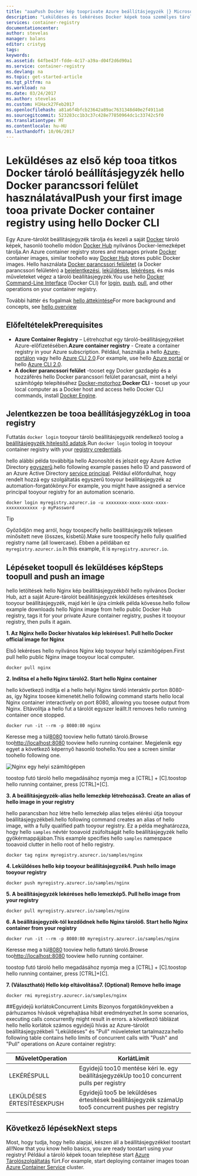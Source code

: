 ```yaml
---
title: "aaaPush Docker kép tooprivate Azure beállításjegyzék |} Microsoft Docs"
description: "Leküldéses és lekéréses Docker képek tooa személyes tárolót beállításjegyzék az Azure-ban hello Docker parancssori felületén"
services: container-registry
documentationcenter: 
author: stevelas
manager: balans
editor: cristyg
tags: 
keywords: 
ms.assetid: 64fbe43f-fdde-4c17-a39a-d04f2d6d90a1
ms.service: container-registry
ms.devlang: na
ms.topic: get-started-article
ms.tgt_pltfrm: na
ms.workload: na
ms.date: 03/24/2017
ms.author: stevelas
ms.custom: H1Hack27Feb2017
ms.openlocfilehash: a81a6f4bfcb23642a89ac7631348d40e2f4911a8
ms.sourcegitcommit: 523283cc1b3c37c428e77850964dc1c33742c5f0
ms.translationtype: MT
ms.contentlocale: hu-HU
ms.lasthandoff: 10/06/2017
---
```

# <a name="push-your-first-image-tooa-private-docker-container-registry-using-hello-docker-cli"></a><span data-ttu-id="d933e-103">Leküldéses az első kép tooa titkos Docker tároló beállításjegyzék hello Docker parancssori felület használatával</span><span class="sxs-lookup"><span data-stu-id="d933e-103">Push your first image tooa private Docker container registry using hello Docker CLI</span></span>
<span data-ttu-id="d933e-104">Egy Azure-tárolót beállításjegyzék tárolja és kezeli a saját [Docker](http://hub.docker.com) tároló képek, hasonló toohello módon [Docker Hub](https://hub.docker.com/) nyilvános Docker-lemezképet tárolja.</span><span class="sxs-lookup"><span data-stu-id="d933e-104">An Azure container registry stores and manages private [Docker](http://hub.docker.com) container images, similar toohello way [Docker Hub](https://hub.docker.com/) stores public Docker images.</span></span> <span data-ttu-id="d933e-105">Hello használata [Docker parancssori felületet](https://docs.docker.com/engine/reference/commandline/cli/) (a Docker parancssori felületén) a [bejelentkezési](https://docs.docker.com/engine/reference/commandline/login/), [leküldéses](https://docs.docker.com/engine/reference/commandline/push/), [lekéréses](https://docs.docker.com/engine/reference/commandline/pull/), és más műveleteket végez a tároló beállításjegyzék.</span><span class="sxs-lookup"><span data-stu-id="d933e-105">You use hello [Docker Command-Line Interface](https://docs.docker.com/engine/reference/commandline/cli/) (Docker CLI) for [login](https://docs.docker.com/engine/reference/commandline/login/), [push](https://docs.docker.com/engine/reference/commandline/push/), [pull](https://docs.docker.com/engine/reference/commandline/pull/), and other operations on your container registry.</span></span>

<span data-ttu-id="d933e-106">További háttér és fogalmak [hello áttekintése](container-registry-intro.md)</span><span class="sxs-lookup"><span data-stu-id="d933e-106">For more background and concepts, see [hello overview](container-registry-intro.md)</span></span>



## <a name="prerequisites"></a><span data-ttu-id="d933e-107">Előfeltételek</span><span class="sxs-lookup"><span data-stu-id="d933e-107">Prerequisites</span></span>
* <span data-ttu-id="d933e-108">**Azure Container Registry** – Létrehozhat egy tároló-beállításjegyzéket Azure-előfizetésében.</span><span class="sxs-lookup"><span data-stu-id="d933e-108">**Azure container registry** - Create a container registry in your Azure subscription.</span></span> <span data-ttu-id="d933e-109">Például, használja a hello [Azure-portálon](container-registry-get-started-portal.md) vagy hello [Azure CLI 2.0](container-registry-get-started-azure-cli.md).</span><span class="sxs-lookup"><span data-stu-id="d933e-109">For example, use hello [Azure portal](container-registry-get-started-portal.md) or hello [Azure CLI 2.0](container-registry-get-started-azure-cli.md).</span></span>
* <span data-ttu-id="d933e-110">**A docker parancssori felület** -tooset egy Docker gazdagép és a hozzáférés hello Docker parancssori felület parancsait, mint a helyi számítógép telepítéséhez [Docker-motorhoz](https://docs.docker.com/engine/installation/).</span><span class="sxs-lookup"><span data-stu-id="d933e-110">**Docker CLI** - tooset up your local computer as a Docker host and access hello Docker CLI commands, install [Docker Engine](https://docs.docker.com/engine/installation/).</span></span>

## <a name="log-in-tooa-registry"></a><span data-ttu-id="d933e-111">Jelentkezzen be tooa beállításjegyzék</span><span class="sxs-lookup"><span data-stu-id="d933e-111">Log in tooa registry</span></span>
<span data-ttu-id="d933e-112">Futtatás `docker login` tooyour tároló beállításjegyzék rendelkező toolog a [beállításjegyzék hitelesítő adatok](container-registry-authentication.md).</span><span class="sxs-lookup"><span data-stu-id="d933e-112">Run `docker login` toolog in tooyour container registry with your [registry credentials](container-registry-authentication.md).</span></span>

<span data-ttu-id="d933e-113">hello alábbi példa továbbítja hello Azonosítót és jelszót egy Azure Active Directory [egyszerű](../active-directory/active-directory-application-objects.md).</span><span class="sxs-lookup"><span data-stu-id="d933e-113">hello following example passes hello ID and password of an Azure Active Directory [service principal](../active-directory/active-directory-application-objects.md).</span></span> <span data-ttu-id="d933e-114">Például előfordulhat, hogy rendelt hozzá egy szolgáltatás egyszerű tooyour beállításjegyzék az automation-forgatókönyv.</span><span class="sxs-lookup"><span data-stu-id="d933e-114">For example, you might have assigned a service principal tooyour registry for an automation scenario.</span></span>

```
docker login myregistry.azurecr.io -u xxxxxxxx-xxxx-xxxx-xxxx-xxxxxxxxxxxx -p myPassword
```

> [!TIP]
> <span data-ttu-id="d933e-115">Győződjön meg arról, hogy toospecify hello beállításjegyzék teljesen minősített neve (összes, kisbetű).</span><span class="sxs-lookup"><span data-stu-id="d933e-115">Make sure toospecify hello fully qualified registry name (all lowercase).</span></span> <span data-ttu-id="d933e-116">Ebben a példában ez `myregistry.azurecr.io`.</span><span class="sxs-lookup"><span data-stu-id="d933e-116">In this example, it is `myregistry.azurecr.io`.</span></span>

## <a name="steps-toopull-and-push-an-image"></a><span data-ttu-id="d933e-117">Lépéseket toopull és leküldéses kép</span><span class="sxs-lookup"><span data-stu-id="d933e-117">Steps toopull and push an image</span></span>
<span data-ttu-id="d933e-118">hello letöltések hello Nginx kép beállításjegyzékből hello nyilvános Docker Hub, azt a saját Azure-tárolót beállításjegyzék leküldéses értesítések tooyour beállításjegyzék, majd kéri le újra címkék példa kövesse.</span><span class="sxs-lookup"><span data-stu-id="d933e-118">hello follow example downloads hello Nginx image from hello public Docker Hub registry, tags it for your private Azure container registry, pushes it tooyour registry, then pulls it again.</span></span>

<span data-ttu-id="d933e-119">**1. Az Nginx hello Docker hivatalos kép lekéréses**</span><span class="sxs-lookup"><span data-stu-id="d933e-119">**1. Pull hello Docker official image for Nginx**</span></span>

<span data-ttu-id="d933e-120">Első lekéréses hello nyilvános Nginx kép tooyour helyi számítógépen.</span><span class="sxs-lookup"><span data-stu-id="d933e-120">First pull hello public Nginx image tooyour local computer.</span></span>

```
docker pull nginx
```
<span data-ttu-id="d933e-121">**2. Indítsa el a hello Nginx tároló**</span><span class="sxs-lookup"><span data-stu-id="d933e-121">**2. Start hello Nginx container**</span></span>

<span data-ttu-id="d933e-122">hello következő indítja el a hello helyi Nginx tároló interaktív porton 8080-as, így Nginx toosee kimenetét.</span><span class="sxs-lookup"><span data-stu-id="d933e-122">hello following command starts hello local Nginx container interactively on port 8080, allowing you toosee output from Nginx.</span></span> <span data-ttu-id="d933e-123">Eltávolítja a hello fut a tárolót egyszer leállt.</span><span class="sxs-lookup"><span data-stu-id="d933e-123">It removes hello running container once stopped.</span></span>

```
docker run -it --rm -p 8080:80 nginx
```

<span data-ttu-id="d933e-124">Keresse meg a túl[8080](http://localhost:8080) tooview hello futtató tároló.</span><span class="sxs-lookup"><span data-stu-id="d933e-124">Browse too[http://localhost:8080](http://localhost:8080) tooview hello running container.</span></span> <span data-ttu-id="d933e-125">Megjelenik egy egyet a következő képernyő hasonló toohello.</span><span class="sxs-lookup"><span data-stu-id="d933e-125">You see a screen similar toohello following one.</span></span>

![Nginx egy helyi számítógépen](./media/container-registry-get-started-docker-cli/nginx.png)

<span data-ttu-id="d933e-127">toostop futó tároló hello megadásához nyomja meg a [CTRL] + [C].</span><span class="sxs-lookup"><span data-stu-id="d933e-127">toostop hello running container, press [CTRL]+[C].</span></span>

<span data-ttu-id="d933e-128">**3. A beállításjegyzék-alias hello lemezkép létrehozása**</span><span class="sxs-lookup"><span data-stu-id="d933e-128">**3. Create an alias of hello image in your registry**</span></span>

<span data-ttu-id="d933e-129">hello parancsban hoz létre hello lemezkép alias teljes elérési útja tooyour beállításjegyzékbeli.</span><span class="sxs-lookup"><span data-stu-id="d933e-129">hello following command creates an alias of hello image, with a fully qualified path tooyour registry.</span></span> <span data-ttu-id="d933e-130">Ez a példa meghatározza, hogy hello `samples` névtér tooavoid zsúfoltságát hello beállításjegyzék hello gyökérmappájában.</span><span class="sxs-lookup"><span data-stu-id="d933e-130">This example specifies hello `samples` namespace tooavoid clutter in hello root of hello registry.</span></span>

```
docker tag nginx myregistry.azurecr.io/samples/nginx
```  

<span data-ttu-id="d933e-131">**4. Leküldéses hello kép tooyour beállításjegyzék**</span><span class="sxs-lookup"><span data-stu-id="d933e-131">**4. Push hello image tooyour registry**</span></span>

```
docker push myregistry.azurecr.io/samples/nginx
```

<span data-ttu-id="d933e-132">**5. A beállításjegyzék lekéréses hello lemezkép**</span><span class="sxs-lookup"><span data-stu-id="d933e-132">**5. Pull hello image from your registry**</span></span>

```
docker pull myregistry.azurecr.io/samples/nginx
```

<span data-ttu-id="d933e-133">**6. A beállításjegyzék-tól kezdődnek hello Nginx tároló**</span><span class="sxs-lookup"><span data-stu-id="d933e-133">**6. Start hello Nginx container from your registry**</span></span>

```
docker run -it --rm -p 8080:80 myregistry.azurecr.io/samples/nginx
```

<span data-ttu-id="d933e-134">Keresse meg a túl[8080](http://localhost:8080) tooview hello futtató tároló.</span><span class="sxs-lookup"><span data-stu-id="d933e-134">Browse too[http://localhost:8080](http://localhost:8080) tooview hello running container.</span></span>

<span data-ttu-id="d933e-135">toostop futó tároló hello megadásához nyomja meg a [CTRL] + [C].</span><span class="sxs-lookup"><span data-stu-id="d933e-135">toostop hello running container, press [CTRL]+[C].</span></span>

<span data-ttu-id="d933e-136">**7. (Választható) Hello kép eltávolítása**</span><span class="sxs-lookup"><span data-stu-id="d933e-136">**7. (Optional) Remove hello image**</span></span>

```
docker rmi myregistry.azurecr.io/samples/nginx
```

##<a name="concurrent-limits"></a><span data-ttu-id="d933e-137">Egyidejű korlátok</span><span class="sxs-lookup"><span data-stu-id="d933e-137">Concurrent Limits</span></span>
<span data-ttu-id="d933e-138">Bizonyos forgatókönyvekben a párhuzamos hívások végrehajtása hibát eredményezhet.</span><span class="sxs-lookup"><span data-stu-id="d933e-138">In some scenarios, executing calls concurrently might result in errors.</span></span> <span data-ttu-id="d933e-139">a következő táblázat hello hello korlátok számos egyidejű hívás az Azure-tárolót beállításjegyzékbeli "Leküldéses" és "Pull" műveleteket tartalmazza:</span><span class="sxs-lookup"><span data-stu-id="d933e-139">hello following table contains hello limits of concurrent calls with "Push" and "Pull" operations on Azure container registry:</span></span>

| <span data-ttu-id="d933e-140">Művelet</span><span class="sxs-lookup"><span data-stu-id="d933e-140">Operation</span></span>  | <span data-ttu-id="d933e-141">Korlát</span><span class="sxs-lookup"><span data-stu-id="d933e-141">Limit</span></span>                                  |
| ---------- | -------------------------------------- |
| <span data-ttu-id="d933e-142">LEKÉRÉS</span><span class="sxs-lookup"><span data-stu-id="d933e-142">PULL</span></span>       | <span data-ttu-id="d933e-143">Egyidejű too10 mentése kéri le. egy beállításjegyzék</span><span class="sxs-lookup"><span data-stu-id="d933e-143">Up too10 concurrent pulls per registry</span></span> |
| <span data-ttu-id="d933e-144">LEKÜLDÉSES ÉRTESÍTÉSEK</span><span class="sxs-lookup"><span data-stu-id="d933e-144">PUSH</span></span>       | <span data-ttu-id="d933e-145">Egyidejű too5 be leküldéses értesítések beállításjegyzék száma</span><span class="sxs-lookup"><span data-stu-id="d933e-145">Up too5 concurrent pushes per registry</span></span> |

## <a name="next-steps"></a><span data-ttu-id="d933e-146">Következő lépések</span><span class="sxs-lookup"><span data-stu-id="d933e-146">Next steps</span></span>
<span data-ttu-id="d933e-147">Most, hogy tudja, hogy hello alapjai, készen áll a beállításjegyzékkel toostart áll!</span><span class="sxs-lookup"><span data-stu-id="d933e-147">Now that you know hello basics, you are ready toostart using your registry!</span></span> <span data-ttu-id="d933e-148">Például a tároló képek tooan telepítése start [Azure Tárolószolgáltatás](https://azure.microsoft.com/documentation/services/container-service/) fürt.</span><span class="sxs-lookup"><span data-stu-id="d933e-148">For example, start deploying container images tooan [Azure Container Service](https://azure.microsoft.com/documentation/services/container-service/) cluster.</span></span>
